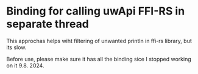 # Binding for calling uwApi FFI-RS in separate thread
This approchas helps wiht filtering of unwanted println in ffi-rs library, but its slow.

Before use, please make sure it has all the binding sice I stopped working on it 9.8. 2024.

